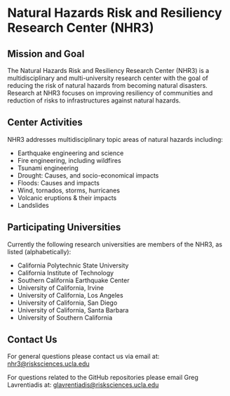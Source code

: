 # Natural Hazards Risk and Resiliency Research Center (NHR3)

## Mission and Goal

The Natural Hazards Risk and Resiliency Research Center (NHR3) is a multidisciplinary and multi-university research center with the goal of reducing the risk of natural hazards from becoming natural disasters. Research at NHR3 focuses on improving resiliency of communities and reduction of risks to infrastructures against natural hazards. 

## Center Activities

NHR3 addresses multidisciplinary topic areas of natural hazards including:

 * Earthquake engineering and science
 * Fire engineering, including wildfires
 * Tsunami engineering
 * Drought: Causes, and socio-economical impacts
 * Floods: Causes and impacts
 * Wind, tornados, storms, hurricanes
 * Volcanic eruptions & their impacts
 * Landslides

## Participating Universities

Currently the following research universities are members of the NHR3, as listed (alphabetically):

 * California Polytechnic State University
 * California Institute of Technology
 * Southern California Earthquake Center
 * University of California, Irvine
 * University of California, Los Angeles
 * University of California, San Diego
 * University of California, Santa Barbara
 * University of Southern California

## Contact Us

For general questions please contact us via email at: nhr3@risksciences.ucla.edu

For questions related to the GitHub repositories please email Greg Lavrentiadis at: glavrentiadis@risksciences.ucla.edu
